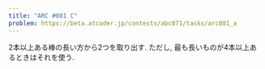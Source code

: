 ```yaml
---
title: "ARC #081 C"
problem: https://beta.atcoder.jp/contests/abc071/tasks/arc081_a
---
```

2本以上ある棒の長い方から2つを取り出す. ただし, 最も長いものが4本以上あるときはそれを使う.
